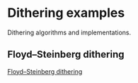 # Dithering examples

Dithering algorithms and implementations.

## Floyd–Steinberg dithering

[Floyd–Steinberg dithering](https://raw.githubusercontent.com/vstebunov/dithering/dithering/result.jpeg "Result")

